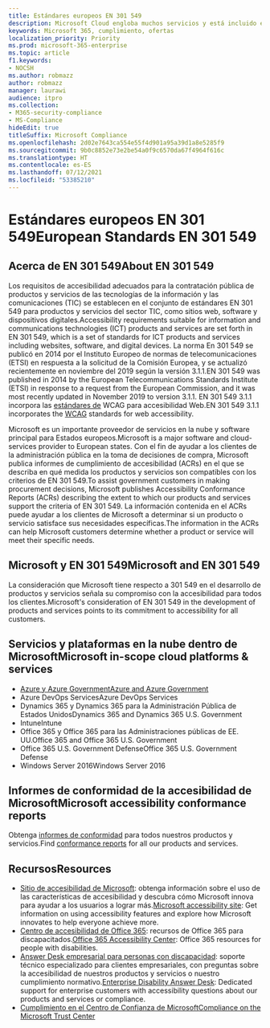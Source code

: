 ```yaml
---
title: Estándares europeos EN 301 549
description: Microsoft Cloud engloba muchos servicios y está incluido en numerosos informes individuales de conformidad.
keywords: Microsoft 365, cumplimiento, ofertas
localization_priority: Priority
ms.prod: microsoft-365-enterprise
ms.topic: article
f1.keywords:
- NOCSH
ms.author: robmazz
author: robmazz
manager: laurawi
audience: itpro
ms.collection:
- M365-security-compliance
- MS-Compliance
hideEdit: true
titleSuffix: Microsoft Compliance
ms.openlocfilehash: 2d02e7643ca554e55f4d901a95a39d1a8e5285f9
ms.sourcegitcommit: 9b0c8852e73e2be54a0f9c6570da67f4964f616c
ms.translationtype: HT
ms.contentlocale: es-ES
ms.lasthandoff: 07/12/2021
ms.locfileid: "53385210"
---
```

# <a name="european-standards-en-301-549"></a><span data-ttu-id="4b866-104">Estándares europeos EN 301 549</span><span class="sxs-lookup"><span data-stu-id="4b866-104">European Standards EN 301 549</span></span>

## <a name="about-en-301-549"></a><span data-ttu-id="4b866-105">Acerca de EN 301 549</span><span class="sxs-lookup"><span data-stu-id="4b866-105">About EN 301 549</span></span>

<span data-ttu-id="4b866-106">Los requisitos de accesibilidad adecuados para la contratación pública de productos y servicios de las tecnologías de la información y las comunicaciones (TIC) se establecen en el conjunto de estándares EN 301 549 para productos y servicios del sector TIC, como sitios web, software y dispositivos digitales.</span><span class="sxs-lookup"><span data-stu-id="4b866-106">Accessibility requirements suitable for information and communications technologies (ICT) products and services are set forth in EN 301 549, which is a set of standards for ICT products and services including websites, software, and digital devices.</span></span> <span data-ttu-id="4b866-107">La norma En 301 549 se publicó en 2014 por el Instituto Europeo de normas de telecomunicaciones (ETSI) en respuesta a la solicitud de la Comisión Europea, y se actualizó recientemente en noviembre del 2019 según la versión 3.1.1.</span><span class="sxs-lookup"><span data-stu-id="4b866-107">EN 301 549 was published in 2014 by the European Telecommunications Standards Institute (ETSI) in response to a request from the European Commission, and it was most recently updated in November 2019 to version 3.1.1.</span></span> <span data-ttu-id="4b866-108">EN 301 549 3.1.1 incorpora las [estándares de](offering-WCAG-2-1.md) WCAG para accesibilidad Web.</span><span class="sxs-lookup"><span data-stu-id="4b866-108">EN 301 549 3.1.1 incorporates the [WCAG](offering-WCAG-2-1.md) standards for web accessibility.</span></span>

<span data-ttu-id="4b866-109">Microsoft es un importante proveedor de servicios en la nube y software principal para Estados europeos.</span><span class="sxs-lookup"><span data-stu-id="4b866-109">Microsoft is a major software and cloud-services provider to European states.</span></span> <span data-ttu-id="4b866-110">Con el fin de ayudar a los clientes de la administración pública en la toma de decisiones de compra, Microsoft publica informes de cumplimiento de accesibilidad (ACRs) en el que se describa en qué medida los productos y servicios son compatibles con los criterios de EN 301 549.</span><span class="sxs-lookup"><span data-stu-id="4b866-110">To assist government customers in making procurement decisions, Microsoft publishes Accessibility Conformance Reports (ACRs) describing the extent to which our products and services support the criteria of EN 301 549.</span></span> <span data-ttu-id="4b866-111">La información contenida en el ACRs puede ayudar a los clientes de Microsoft a determinar si un producto o servicio satisface sus necesidades específicas.</span><span class="sxs-lookup"><span data-stu-id="4b866-111">The information in the ACRs can help Microsoft customers determine whether a product or service will meet their specific needs.</span></span>

## <a name="microsoft-and-en-301-549"></a><span data-ttu-id="4b866-112">Microsoft y EN 301 549</span><span class="sxs-lookup"><span data-stu-id="4b866-112">Microsoft and EN 301 549</span></span>

<span data-ttu-id="4b866-113">La consideración que Microsoft tiene respecto a 301 549 en el desarrollo de productos y servicios señala su compromiso con la accesibilidad para todos los clientes.</span><span class="sxs-lookup"><span data-stu-id="4b866-113">Microsoft's consideration of EN 301 549 in the development of products and services points to its commitment to accessibility for all customers.</span></span>

## <a name="microsoft-in-scope-cloud-platforms--services"></a><span data-ttu-id="4b866-114">Servicios y plataformas en la nube dentro de Microsoft</span><span class="sxs-lookup"><span data-stu-id="4b866-114">Microsoft in-scope cloud platforms & services</span></span>

- [<span data-ttu-id="4b866-115">Azure y Azure Government</span><span class="sxs-lookup"><span data-stu-id="4b866-115">Azure and Azure Government</span></span>](https://go.microsoft.com/fwlink/p/?linkid=2051569)
- <span data-ttu-id="4b866-116">Azure DevOps Services</span><span class="sxs-lookup"><span data-stu-id="4b866-116">Azure DevOps Services</span></span>
- <span data-ttu-id="4b866-117">Dynamics 365 y Dynamics 365 para la Administración Pública de Estados Unidos</span><span class="sxs-lookup"><span data-stu-id="4b866-117">Dynamics 365 and Dynamics 365 U.S. Government</span></span>
- <span data-ttu-id="4b866-118">Intune</span><span class="sxs-lookup"><span data-stu-id="4b866-118">Intune</span></span>
- <span data-ttu-id="4b866-119">Office 365 y Office 365 para las Administraciones públicas de EE. UU.</span><span class="sxs-lookup"><span data-stu-id="4b866-119">Office 365 and Office 365 U.S. Government</span></span>
- <span data-ttu-id="4b866-120">Office 365 U.S. Government Defense</span><span class="sxs-lookup"><span data-stu-id="4b866-120">Office 365 U.S. Government Defense</span></span>
- <span data-ttu-id="4b866-121">Windows Server 2016</span><span class="sxs-lookup"><span data-stu-id="4b866-121">Windows Server 2016</span></span>

## <a name="microsoft-accessibility-conformance-reports"></a><span data-ttu-id="4b866-122">Informes de conformidad de la accesibilidad de Microsoft</span><span class="sxs-lookup"><span data-stu-id="4b866-122">Microsoft accessibility conformance reports</span></span>

<span data-ttu-id="4b866-123">Obtenga [informes de conformidad](https://cloudblogs.microsoft.com/industry-blog/government/2018/09/11/accessibility-conformance-reports/) para todos nuestros productos y servicios.</span><span class="sxs-lookup"><span data-stu-id="4b866-123">Find [conformance reports](https://cloudblogs.microsoft.com/industry-blog/government/2018/09/11/accessibility-conformance-reports/) for all our products and services.</span></span>

## <a name="resources"></a><span data-ttu-id="4b866-124">Recursos</span><span class="sxs-lookup"><span data-stu-id="4b866-124">Resources</span></span>

- <span data-ttu-id="4b866-125">[Sitio de accesibilidad de Microsoft](https://www.microsoft.com/accessibility): obtenga información sobre el uso de las características de accesibilidad y descubra cómo Microsoft innova para ayudar a los usuarios a lograr más.</span><span class="sxs-lookup"><span data-stu-id="4b866-125">[Microsoft accessibility site](https://www.microsoft.com/accessibility): Get information on using accessibility features and explore how Microsoft innovates to help everyone achieve more.</span></span>
- <span data-ttu-id="4b866-126">[Centro de accesibilidad de Office 365](https://go.microsoft.com/fwlink/p/?linkid=2051801): recursos de Office 365 para discapacitados.</span><span class="sxs-lookup"><span data-stu-id="4b866-126">[Office 365 Accessibility Center](https://go.microsoft.com/fwlink/p/?linkid=2051801): Office 365 resources for people with disabilities.</span></span>
- <span data-ttu-id="4b866-127">[Answer Desk empresarial para personas con discapacidad](https://go.microsoft.com/fwlink/p/?linkid=2050890): soporte técnico especializado para clientes empresariales, con preguntas sobre la accesibilidad de nuestros productos y servicios o nuestro cumplimiento normativo.</span><span class="sxs-lookup"><span data-stu-id="4b866-127">[Enterprise Disability Answer Desk](https://go.microsoft.com/fwlink/p/?linkid=2050890): Dedicated support for enterprise customers with accessibility questions about our products and services or compliance.</span></span>
- [<span data-ttu-id="4b866-128">Cumplimiento en el Centro de Confianza de Microsoft</span><span class="sxs-lookup"><span data-stu-id="4b866-128">Compliance on the Microsoft Trust Center</span></span>](https://www.microsoft.com/trust-center/compliance/compliance-overview)
